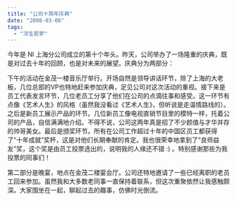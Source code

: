 ```yaml
---
title: "公司十周年庆典"
date: "2008-03-06"
tags: 
  - "浮生若梦"
---
```


今年是 NI 上海分公司成立的第十个年头。昨天，公司举办了一场隆重的庆典，既是对过去十年的回顾，也是对未来的展望。庆典分为两部分：

下午的活动在金茂一楼音乐厅举行。开场自然是领导讲话环节，除了上海的大老板，几位总部的VP也特地赶来参加庆典，足见公司对这次活动的重视。接下来是员工代表发言环节，几位老员工分享了他们在公司的点滴往事和感受。这一环节有点像《艺术人生》的风格（虽然我没看过《艺术人生》，但听说是走温情路线的）。之后是新员工展示产品的环节。几位新员工像电视直销节目里的模特一样，托着公司的产品，自信满满地介绍。不得不说，公司这两年真是招了不少颜值与才华并存的帅哥美女。最后是颁奖环节。所有在公司工作超过十年的中国区员工都获得了“十年成就”奖杯，这是对他们长期奉献的肯定。我也很荣幸地拿到了“良师益友”奖，这个奖是由员工投票选出的，说明我的人缘还不错 :) 。特别感谢那些为我投票的同事们！

第二部分是晚宴，地点在金茂二楼宴会厅。公司还特地邀请了一些已经离职的老员工回来参加。虽然我和大多数老同事一直保持着联系，但这次重聚依然让我感触颇深。大家围坐在一起，聊起过去的趣事，仿佛时光倒流。



